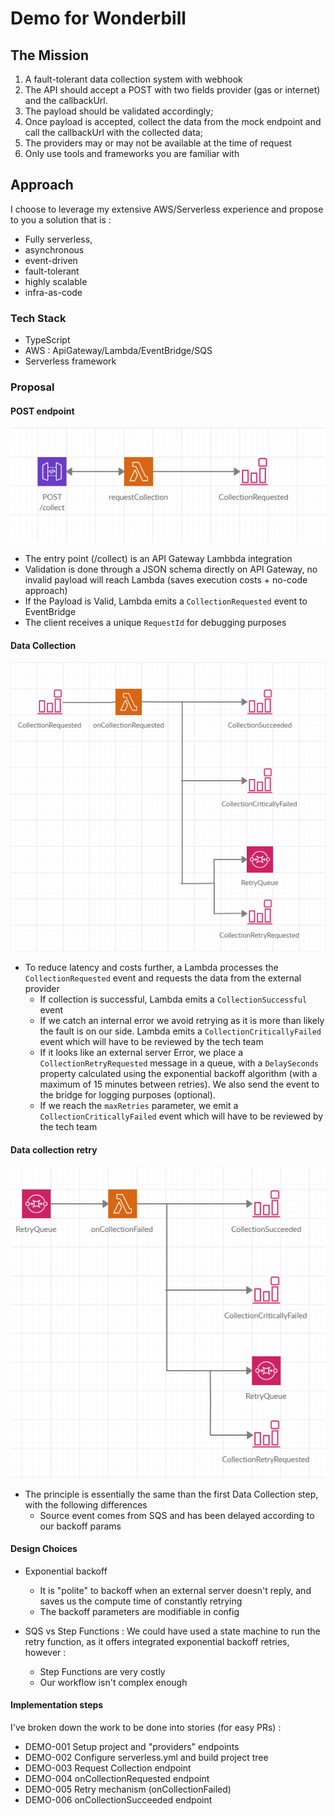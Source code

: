 # Demo for Wonderbill

## The Mission
1) A fault-tolerant data collection system with webhook
2) The API should accept a POST with two fields provider (gas or internet) and the callbackUrl.
3) The payload should be validated accordingly;
4) Once payload is accepted, collect the data from the mock endpoint and call the callbackUrl with the collected data;
5) The providers may or may not be available at the time of request
6) Only use tools and frameworks you are familiar with

## Approach

I choose to leverage my extensive AWS/Serverless experience and propose to you a solution that is :
- Fully serverless, 
- asynchronous
- event-driven
- fault-tolerant
- highly scalable
- infra-as-code

### Tech Stack
- TypeScript
- AWS : ApiGateway/Lambda/EventBridge/SQS
- Serverless framework

### Proposal

#### POST endpoint
![Collection Endpoint Diagram](docs_assets/requestCollection.PNG "Collection Endpoint Diagram")
- The entry point (/collect) is an API Gateway Lambbda integration 
- Validation is done through a JSON schema directly on API Gateway, no invalid payload will reach Lambda (saves execution costs + no-code approach)
- If the Payload is Valid, Lambda emits a `CollectionRequested` event to EventBridge
- The client receives a unique `RequestId` for debugging purposes

#### Data Collection
![Collection Requested Diagram](docs_assets/dataCollection.PNG "Collection Requested Diagram")
- To reduce latency and costs further, a Lambda processes the `CollectionRequested` event and requests the data from the external provider
  - If collection is successful, Lambda emits a `CollectionSuccessful` event
  - If we catch an internal error we avoid retrying as it is more than likely the fault is on our side.
    Lambda emits a `CollectionCriticallyFailed` event which will have to be reviewed by the tech team
  - If it looks like an external server Error, we place a `CollectionRetryRequested` message in a queue, with a `DelaySeconds` property calculated using the exponential backoff algorithm (with a maximum of 15 minutes between retries). We also send the event to the bridge for logging purposes (optional).
  - If we reach the `maxRetries` parameter, we emit a `CollectionCriticallyFailed` event which will have to be reviewed by the tech team
  
#### Data collection retry
![Collection Retry Diagram](docs_assets/retryCollection.PNG "Collection Retry Diagram")
- The principle is essentially the same than the first Data Collection step, with the following differences
  - Source event comes from SQS and has been delayed according to our backoff params
  
#### Design Choices
- Exponential backoff
  - It is "polite" to backoff when an external server doesn't reply, and saves us the compute time of constantly retrying
  - The backoff parameters are modifiable in config
  
- SQS vs Step Functions :
We could have used a state machine to run the retry function, as it offers integrated exponential backoff retries, however :
  - Step Functions are very costly
  - Our workflow isn't complex enough
  
#### Implementation steps 

I've broken down the work to be done into stories (for easy PRs) :
- DEMO-001 Setup project and "providers" endpoints
- DEMO-002 Configure serverless.yml and build project tree
- DEMO-003 Request Collection endpoint
- DEMO-004 onCollectionRequested endpoint
- DEMO-005 Retry mechanism (onCollectionFailed)
- DEMO-006 onCollectionSucceeded endpoint
